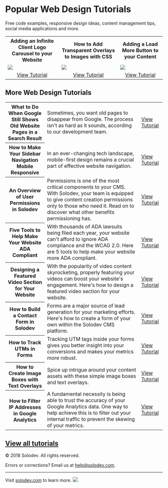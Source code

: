﻿# Popular Web Design Tutorials
Free code examples, responsive design ideas, content management tips, social media applications and more.
<table>
  <tbody>
    <tr>
      <th align="center">Adding an Infinite Client Logo Carousel to your Website</td>
      <th align="center">How to Add Transparent Overlays to Images with CSS</td>
      <th align="center">Adding a Load More Button to your Content</td>
    </tr>
    <tr>
      <td><img src="https://www.solodev.com/core/fileparse.php/131/urlt/logo-slider.jpg"></td>
      <td><img src="https://www.solodev.com/core/fileparse.php/131/urlt/transparent-color-overlays.jpg"></td>
      <td><img src="https://www.solodev.com/core/fileparse.php/131/urlt/load-more-img.jpg"></td>
    </tr>
    <tr>
      <td align="center"><a href="https://www.solodev.com/blog/web-design/adding-an-infinite-client-logo-carousel-to-your-website.stml">View Tutorial</a></td>
      <td align="center"><a href="https://www.solodev.com/blog/web-design/how-to-add-transparent-overlays-to-images-with-css.stml">View Tutorial</a></td>
      <td align="center"><a href="https://www.solodev.com/blog/web-design/adding-a-load-more-button-to-your-content.stml">View Tutorial</a></td>
    </tr>
  </tbody>
</table>


## More Web Design Tutorials
<table>
	<tbody>
	<tr>
		<th width="25%">What to Do When Google Still Shows Old Website Pages in a Search Result</th>
		<td>Sometimes, you want old pages to disappear from Google. The process isn't as hard as it sounds, according to our development team.</td>
		<td><a href="https://www.solodev.com/blog/digital-marketing/what-to-do-when-google-still-shows-old-website-pages-in-a-search-result.stml">View Tutorial</a></td>
	</tr>
	<tr>
		<th>How to Make Your Sidebar Navigation Mobile Responsive</th>
		<td>In an ever-changing tech landscape, mobile-first design remains a crucial part of effective website navigation.</td>
		<td><a href="https://www.solodev.com/blog/web-design/how-to-make-your-sidebar-navigation-mobile-responsive.stml">View Tutorial</a></td>
	</tr>
	<tr>
		<th>An Overview of User Permissions in Solodev</th>
		<td>Permissions is one of the most critical components to your CMS. With Solodev, your team is equipped to give content creation permissions only to those who need it. Read on to discover what other benefits permissioning has.</td>
		<td><a href="https://www.solodev.com/blog/an-overview-of-user-permissions-in-solodev.stml">View Tutorial</a></td>
	</tr>
	<tr>
		<th>Five Tools to Help Make Your Website ADA Compliant</td>
		<td>With thousands of ADA lawsuits being filed each year, your website can't afford to ignore ADA compliance and the WCAG 2.0. Here are 5 tools to help make your website more ADA compliant.</td>
		<td><a href="https://www.solodev.com/blog/five-tools-to-help-make-your-website-ada-compliant.stml">View Tutorial</a></td>
	</tr>
	<tr>
		<th>Designing a Featured Video Section for Your Website</td>
		<td>With the popularity of video content skyrocketing, properly featuring your videos can boost your website's engagement. Here's how to design a featured video section for your website.</td>
		<td><a href="https://www.solodev.com/blog/web-design/designing-a-featured-video-section-for-your-website.stml">View Tutorial</a></td>
	</tr>
	<tr>
		<th>How to Build a Contact Form in Solodev</td>
		<td>Forms are a major source of lead generation for your marketing efforts. Here's how to create a form of your own within the Solodev CMS platform.</td>
		<td><a href="https://www.solodev.com/blog/web-design/how-to-build-a-contact-form-in-solodev.stml">View Tutorial</a></td>
	</tr>
	<tr>
		<th>How to Track UTMs in Forms</td>
		<td>Tracking UTM tags inside your forms gives you better insight into your conversions and makes your metrics more robust.</td>
		<td><a href="https://www.solodev.com/blog/digital-marketing/how-to-track-utms-in-forms.stml">View Tutorial</a></td>
	</tr>
	<tr>
		<th>How to Create Image Boxes with Text Overlays</td>
		<td>Spice up intrigue around your content assets with these simple image boxes and text overlays.</td>
		<td><a href="https://www.solodev.com/blog/web-design/how-to-create-image-boxes-with-text-overlays.stml">View Tutorial</a></td>
	</tr>
	<tr>
		<th>How to Filter IP Addresses in Google Analytics</td>
		<td>A fundamental necessity is being able to trust the accuracy of your Google Analytics data. One way to help achieve this is to filter out your internal traffic to prevent the skewing of your metrics.</td>
		<td><a href="https://www.solodev.com/blog/digital-marketing/how-to-filter-ip-addresses-in-google-analytics.stml">View Tutorial</a></td>
	</tr>
	</tbody>
</table>

<a href="https://www.solodev.com/blog/">View all tutorials</a>	
---
© 2018 Solodev. All rights reserved. 

Errors or corrections? Email us at help@solodev.com.

---
Visit [solodev.com](https://www.solodev.com/) to learn more. <img src="https://www.google-analytics.com/collect?v=1&tid=UA-3849724-1&cid=1&t=event&ec=github_aws&ea=pro&cs=github&cm=github&cn=github_web_design" />
